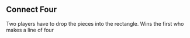 ## Connect Four
Two players have to drop the pieces into the rectangle. Wins the first who makes a line of four